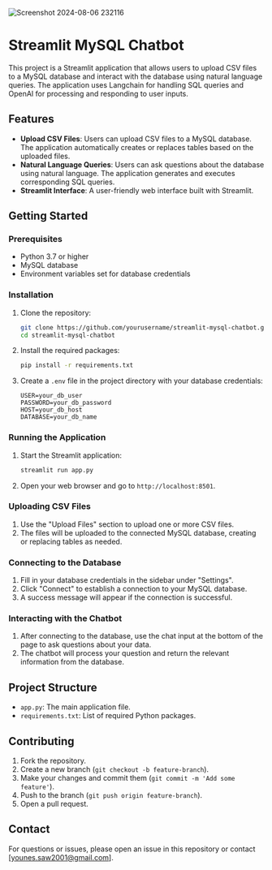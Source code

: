 
![Screenshot 2024-08-06 232116](https://github.com/user-attachments/assets/a88bedc8-2e79-44e7-95eb-ab630813cb1a)



# Streamlit MySQL Chatbot

This project is a Streamlit application that allows users to upload CSV files to a MySQL database and interact with the database using natural language queries. The application uses Langchain for handling SQL queries and OpenAI for processing and responding to user inputs.

## Features

- **Upload CSV Files**: Users can upload CSV files to a MySQL database. The application automatically creates or replaces tables based on the uploaded files.
- **Natural Language Queries**: Users can ask questions about the database using natural language. The application generates and executes corresponding SQL queries.
- **Streamlit Interface**: A user-friendly web interface built with Streamlit.

## Getting Started

### Prerequisites

- Python 3.7 or higher
- MySQL database
- Environment variables set for database credentials

### Installation

1. Clone the repository:
    ```bash
    git clone https://github.com/yourusername/streamlit-mysql-chatbot.git
    cd streamlit-mysql-chatbot
    ```

2. Install the required packages:
    ```bash
    pip install -r requirements.txt
    ```

3. Create a `.env` file in the project directory with your database credentials:
    ```plaintext
    USER=your_db_user
    PASSWORD=your_db_password
    HOST=your_db_host
    DATABASE=your_db_name
    ```

### Running the Application

1. Start the Streamlit application:
    ```bash
    streamlit run app.py
    ```

2. Open your web browser and go to `http://localhost:8501`.

### Uploading CSV Files

1. Use the "Upload Files" section to upload one or more CSV files.
2. The files will be uploaded to the connected MySQL database, creating or replacing tables as needed.

### Connecting to the Database

1. Fill in your database credentials in the sidebar under "Settings".
2. Click "Connect" to establish a connection to your MySQL database.
3. A success message will appear if the connection is successful.

### Interacting with the Chatbot

1. After connecting to the database, use the chat input at the bottom of the page to ask questions about your data.
2. The chatbot will process your question and return the relevant information from the database.

## Project Structure

- `app.py`: The main application file.
- `requirements.txt`: List of required Python packages.

## Contributing

1. Fork the repository.
2. Create a new branch (`git checkout -b feature-branch`).
3. Make your changes and commit them (`git commit -m 'Add some feature'`).
4. Push to the branch (`git push origin feature-branch`).
5. Open a pull request.


## Contact

For questions or issues, please open an issue in this repository or contact [younes.saw2001@gmail.com].

